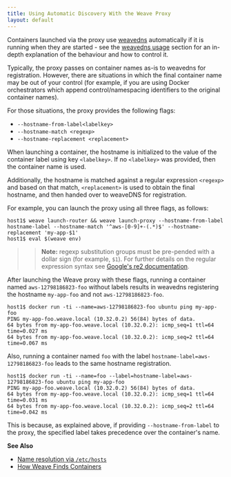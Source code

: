 ```yaml
---
title: Using Automatic Discovery With the Weave Proxy
layout: default
---
```


Containers launched via the proxy use [weavedns](/site/weave-dns/overview-using-weavedns.md)
automatically if it is running when they are started -
see the [weavedns usage](/site/weave-dns/overview-using-weavedns.md#usage) section for an in-depth
explanation of the behaviour and how to control it.

Typically, the proxy passes on container names as-is to weavedns
for registration. However, there are situations in which the final container
name may be out of your control (for example, if you are using Docker orchestrators which
append control/namespacing identifiers to the original container names).

For those situations, the proxy provides the following flags:

 * `--hostname-from-label<labelkey>`
 * `--hostname-match <regexp>`
 * `--hostname-replacement <replacement>`
 
When launching a container, the hostname is initialized to the
value of the container label using key `<labelkey>`. If no `<labelkey>` was
provided, then the container name is used. 

Additionally, the hostname is matched against a regular expression `<regexp>` and based on that match,
`<replacement>` is used to obtain the final hostname, and then handed over to weaveDNS for registration.

For example, you can launch the proxy using all three flags, as follows:

    host1$ weave launch-router && weave launch-proxy --hostname-from-label hostname-label --hostname-match '^aws-[0-9]+-(.*)$' --hostname-replacement 'my-app-$1'
    host1$ eval $(weave env)

>>**Note:** regexp substitution groups must be pre-pended with a dollar sign
(for example, `$1`). For further details on the regular expression syntax see
[Google's re2 documentation](https://github.com/google/re2/wiki/Syntax).

After launching the Weave proxy with these flags, running a container named `aws-12798186823-foo` without labels results in
weavedns registering the hostname `my-app-foo` and not `aws-12798186823-foo`.

    host1$ docker run -ti --name=aws-12798186823-foo ubuntu ping my-app-foo
    PING my-app-foo.weave.local (10.32.0.2) 56(84) bytes of data.
    64 bytes from my-app-foo.weave.local (10.32.0.2): icmp_seq=1 ttl=64 time=0.027 ms
    64 bytes from my-app-foo.weave.local (10.32.0.2): icmp_seq=2 ttl=64 time=0.067 ms

Also, running a container named `foo` with the label
`hostname-label=aws-12798186823-foo` leads to the same hostname registration.

    host1$ docker run -ti --name=foo --label=hostname-label=aws-12798186823-foo ubuntu ping my-app-foo
    PING my-app-foo.weave.local (10.32.0.2) 56(84) bytes of data.
    64 bytes from my-app-foo.weave.local (10.32.0.2): icmp_seq=1 ttl=64 time=0.031 ms
    64 bytes from my-app-foo.weave.local (10.32.0.2): icmp_seq=2 ttl=64 time=0.042 ms

This is because, as explained above, if providing `--hostname-from-label`
to the proxy, the specified label takes precedence over the container's name.

**See Also**

 * [Name resolution via `/etc/hosts`](/site/weave-docker-api/name-resolution-proxy.md)
 * [How Weave Finds Containers](/site/weavedns/how-works-weavedns.md)